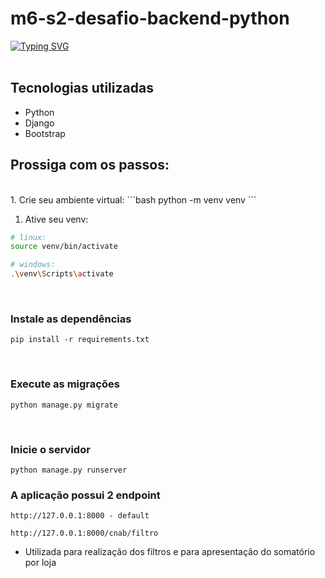 # m6-s2-desafio-backend-python

 [![Typing SVG](https://readme-typing-svg.herokuapp.com/?font=Roboto&color=e1e1e6&size=35&center=true&vCenter=true&weight=700&width=1000&lines=A+aplicação+consiste+em+parsear+arquivo+de+texto+CNBAB;+salvando+suas+informações+[transações+financeiras];em+uma+base+de+dados;Seja+bem-vindo+!+:%29)](https://git.io/typing-svg)
 <br> 
 <br> 

<h2> Tecnologias utilizadas </h2>
<ul>
    <li>Python</li>
    <li>Django</li>
    <li>Bootstrap</li>
</ul>


<h2>Prossiga com os passos:</h2>

<br>
1. Crie seu ambiente virtual:
```bash
python -m venv venv
```

1. Ative seu venv:
```bash
# linux:
source venv/bin/activate

# windows:
.\venv\Scripts\activate
```
<br> 

### Instale as dependências

```
pip install -r requirements.txt
```
<br>

### Execute as migrações

```
python manage.py migrate
```
<br> 

### Inicie o servidor

```
python manage.py runserver
```

### A aplicação possui 2 endpoint

```
http://127.0.0.1:8000 - default
```

```
http://127.0.0.1:8000/cnab/filtro
```
 - Utilizada para realização dos filtros e para apresentação do somatório por loja

